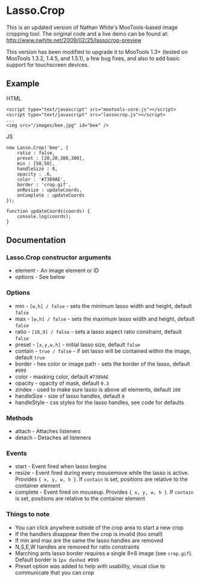 Lasso.Crop
==========

This is an updated version of Nathan White's MooTools-based image cropping tool.
The original code and a live demo can be found at: http://www.nwhite.net/2009/02/25/lassocrop-preview

This version has been modified to upgrade it to MooTools 1.3+ (tested on MooTools 1.3.2, 1.4.5, and 1.5.1), a few bug fixes, and also to add basic support for touchscreen devices.

Example
-------
HTML

	<script type="text/javascript" src="mootools-core.js"></script>
	<script type="text/javascript" src="lassocrop.js"></script>
	...
	<img src="/images/bee.jpg" id="bee" />

JS

	new Lasso.Crop('bee', {
		ratio : false,
		preset : [20,20,300,300],
		min : [50,50],
		handleSize : 8,
		opacity : .6,
		color : '#7389AE',
		border : 'crop.gif',
		onResize : updateCoords,
		onComplete : updateCoords
	});

	function updateCoords(coords) {
		console.log(coords);
	}

Documentation
-------------
### Lasso.Crop constructor arguments
* element - An image element or ID
* options - See below

### Options
* min - `[w,h] / false` - sets the minimum lasso width and height, default `false`
* max - `[w,h] / false` - sets the maximum lasso width and height, default `false`
* ratio - `[16,9] / false` - sets a lasso aspect ratio constraint, default `false`
* preset - `[x,y,w,h]` - initial lasso size, default `false`
* contain - `true / false` - if set lasso will be contained within the image, default `true`
* border - hex color or image path - sets the border of the lasso, default `#999`
* color - masking color, default `#7389AE`
* opacity - opacity of mask, default `0.3`
* zindex - used to make sure lasso is above all elements, default `100`
* handleSize - size of lasso handles, default `8`
* handleStyle - css styles for the lasso handles, see code for defaults

### Methods
* attach - Attaches listeners
* detach - Detaches all listeners

### Events
* start - Event fired when lasso begins
* resize - Event fired during every mousemove while the lasso is active. Provides `{ x, y, w, h }`. If `contain` is set, positions are relative to the container element
* complete - Event fired on mouseup. Provides `{ x, y, w, h }`. If `contain` is set, positions are relative to the container element

### Things to note

* You can click anywhere outside of the crop area to start a new crop
* If the handlers disappear then the crop is invalid (too small)
* If min and max are the same the lasso handles are removed
* N,S,E,W handles are removed for ratio constraints
* Marching ants lasso border requires a single 8×8 image (see `crop.gif`). Default border is `1px dashed #999`
* Preset option was added to help with usability, visual clue to communicate that you can crop
